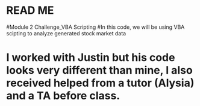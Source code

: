 # READ ME 
#Module 2 Challenge_VBA Scripting
#In this code, we will be using VBA scipting to analyze generated stock market data 
# I worked with Justin but his code looks very different than mine, I also received helped from a tutor (Alysia) and a TA before class. 

